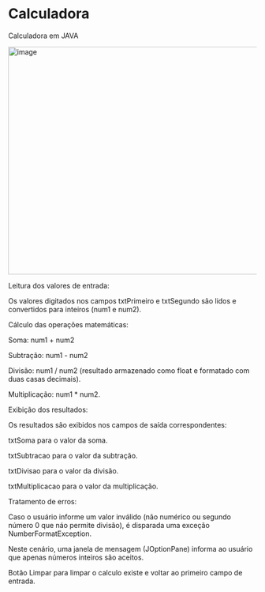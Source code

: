 # Calculadora
Calculadora em JAVA

<img width="544" height="461" alt="image" src="https://github.com/user-attachments/assets/f0de0831-d48a-4609-b032-cd7a0fe7b8f1" />

Leitura dos valores de entrada:

Os valores digitados nos campos txtPrimeiro e txtSegundo são lidos e convertidos para inteiros (num1 e num2).

Cálculo das operações matemáticas:

Soma: num1 + num2

Subtração: num1 - num2

Divisão: num1 / num2 (resultado armazenado como float e formatado com duas casas decimais).

Multiplicação: num1 * num2.

Exibição dos resultados:

Os resultados são exibidos nos campos de saída correspondentes:

txtSoma para o valor da soma.

txtSubtracao para o valor da subtração.

txtDivisao para o valor da divisão.

txtMultiplicacao para o valor da multiplicação.

Tratamento de erros:

Caso o usuário informe um valor inválido (não numérico ou segundo número 0 que náo permite divisão), é disparada uma exceção NumberFormatException.

Neste cenário, uma janela de mensagem (JOptionPane) informa ao usuário que apenas números inteiros são aceitos.

Botão Limpar para limpar o calculo existe e voltar ao primeiro campo de entrada.
